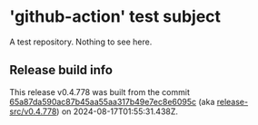 # 'github-action' test subject

A test repository. Nothing to see here.


## Release build info

This release v0.4.778 was built from the commit [65a87da590ac87b45aa55aa317b49e7ec8e6095c](https://github.com/kattecon/gh-release-test-ga/tree/65a87da590ac87b45aa55aa317b49e7ec8e6095c) (aka [release-src/v0.4.778](https://github.com/kattecon/gh-release-test-ga/tree/release-src/v0.4.778)) on 2024-08-17T01:55:31.438Z.
        